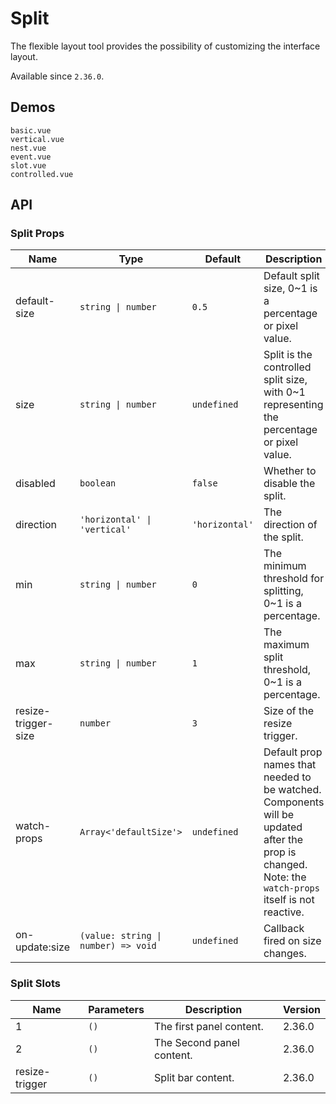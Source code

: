 # Split

The flexible layout tool provides the possibility of customizing the interface layout.

Available since `2.36.0`.

## Demos

```demo
basic.vue
vertical.vue
nest.vue
event.vue
slot.vue
controlled.vue
```

## API

### Split Props

| Name | Type | Default | Description | Version |
| --- | --- | --- | --- | --- |
| default-size | `string \| number` | `0.5` | Default split size, 0~1 is a percentage or pixel value. | 2.36.0 |
| size | `string \| number` | `undefined` | Split is the controlled split size, with 0~1 representing the percentage or pixel value. | 2.38.0 |
| disabled | `boolean` | `false` | Whether to disable the split. | 2.36.0 |
| direction | `'horizontal' \| 'vertical'` | `'horizontal'` | The direction of the split. | 2.36.0 |
| min | `string \| number` | `0` | The minimum threshold for splitting, 0~1 is a percentage. | 2.36.0 |
| max | `string \| number` | `1` | The maximum split threshold, 0~1 is a percentage. | 2.36.0 |
| resize-trigger-size | `number` | `3` | Size of the resize trigger. | 2.36.0 |
| watch-props | `Array<'defaultSize'>` | `undefined` | Default prop names that needed to be watched. Components will be updated after the prop is changed. Note: the `watch-props` itself is not reactive. | 2.38.0 |
| on-update:size | `(value: string \| number) => void` | `undefined` | Callback fired on size changes. | 2.38.0 |

### Split Slots

| Name           | Parameters | Description               | Version |
| -------------- | ---------- | ------------------------- | ------- |
| 1              | `()`       | The first panel content.  | 2.36.0  |
| 2              | `()`       | The Second panel content. | 2.36.0  |
| resize-trigger | `()`       | Split bar content.        | 2.36.0  |
